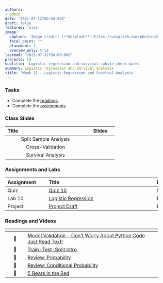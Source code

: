 ```yaml
---
authors:
- admin
date: "2021-07-12T00:00:00Z"
draft: false
featured: false
image:
  caption: 'Image credit: [**Unsplash**](https://unsplash.com/photos/x5WxEYe2DKA)'
  focal_point: ""
  placement: 2
  preview_only: true
lastmod: "2021-07-12T00:00:00Z"
projects: []
subtitle: 'Logistic regression and survival :white_check-mark:'
summary: Logistic regression and survival analysis
title: 'Week 12 - Logistic Regression and Survival Analysis'
---
```



### Tasks

- Complete the [readings](/post/12-week/#readings-and-videos)
- Complete the [assignments](/post/12-week/#assignments-and-labs)

### Class Slides 

| <div style="width:250px;text-align:left">Title</div> | <div  style="width:80px;text-align:center">Slides</div> | 
|:---:|:---------------------|
| Split Sample Analysis   | [<span style="color: #4b5357;"><i class="fas fa-desktop fa-lg"></i></span>](https://sta-198-glhlth-298-fall-2022.github.io/website/slides/week-02/coming-soon.html) | 
| Cross-Validation   | [<span style="color: #4b5357;"><i class="fas fa-desktop fa-lg"></i></span>](https://sta-198-glhlth-298-fall-2022.github.io/website/slides/week-02/coming-soon.html) | 
| Survival Analysis   | [<span style="color: #4b5357;"><i class="fas fa-desktop fa-lg"></i></span>](https://sta-198-glhlth-298-fall-2022.github.io/website/slides/week-02/coming-soon.html)   | 

### Assignments and Labs

| <div style="width:120px;text-align:left">Assignment</div> | <div style="width:340px;text-align:left">Title</div> | <div style="width:200px;text-align:left">Due</div> |
|:---|:---|:---|
| Quiz | [Quiz 10](https://sakai.duke.edu) | Sunday, 11/13 |
| Lab 10 | [Logistic Regression](https://sta-198-glhlth-298-fall-2022.github.io/website/slides/week-02/coming-soon.html)| Friday, 11/18 |
| Project | [Project Draft](/#project)| Friday, 11/18 |



### Readings and Videos

| <div style="width:50px"></div>  | <div style="width:420px"></div>  |  <div style="width:200px"></div> |
|:---:|:---|:---:|
| :page_facing_up: |[Model Validation - Don't Worry About Python Code Just Read Text!](https://www.kaggle.com/dansbecker/model-validation)  | **Required** |
| :page_facing_up: |[Train-Test-Split Intro](https://towardsdatascience.com/train-test-split-and-cross-validation-in-python-80b61beca4b6)  | **Recommended** |
| :page_facing_up: |[Review: Probability](https://sta-198-glhlth-298-fall-2022.github.io/website/slides/week-02/w2-l01-prob.html#1)   | **Required** |
| :page_facing_up: |[Review: Conditional Probability ](https://sta-198-glhlth-298-fall-2022.github.io/website/slides/week-02/w2-l02-condprob.html#1)  |**Required** |
| :movie_camera: | [5 Bears in the Bed](https://www.dailymotion.com/video/x6oqa4p)  | **Required (Seriously!)** |